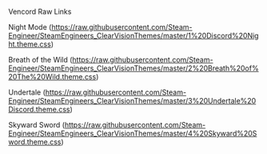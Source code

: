 Vencord Raw Links

Night Mode
(https://raw.githubusercontent.com/Steam-Engineer/SteamEngineers_ClearVisionThemes/master/1%20Discord%20Night.theme.css)

Breath of the Wild
(https://raw.githubusercontent.com/Steam-Engineer/SteamEngineers_ClearVisionThemes/master/2%20Breath%20of%20The%20Wild.theme.css)

Undertale
(https://raw.githubusercontent.com/Steam-Engineer/SteamEngineers_ClearVisionThemes/master/3%20Undertale%20Discord.theme.css)

Skyward Sword
(https://raw.githubusercontent.com/Steam-Engineer/SteamEngineers_ClearVisionThemes/master/4%20Skyward%20Sword.theme.css)

